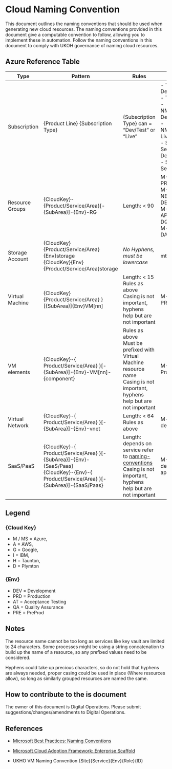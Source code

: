 # Cloud Naming Convention

This document outlines the naming conventions that should be used when generating new cloud resources. The naming conventions provided in this document give a computable convention to follow, allowing you to implement these in automation. Follow the naming conventions in this document to comply with UKOH governance of naming cloud resources.

## Azure Reference Table

| Type | Pattern | Rules | Examples |
|-|-|-|-|
| Subscription | {Product Line} {Subscription Type} | {Subscription Type} can = “Dev/Test” or “Live” | - Tidal API Dev/Test <br /> - Tidal API Live <br /> - NMWebSearch Dev/Test <br /> - NMWebSearch Live <br /> - Shared Services Dev/Test <br /> - Shared Services Live |
| Resource Groups | {CloudKey}-{Product/Service/Area}[-{SubArea}]-{Env}-RG | Length: < 90 |M-TidalAPI-PRD-RG <br /> M-TidalAPI-NETWORK-DEV-RG <br /> M-TidalAPI-APPLICATION-DQC-RG <br /> M-TidalAPI-DATA-PRD-RG |
| Storage Account | {CloudKey}{Product/Service/Area}{Env}storage <br /> {CloudKey}{Env}{Product/Service/Area}storage | *No Hyphens, must be lowercase* | mtidalapistorage |
| Virtual Machine | {CloudKey}{Product/Service/Area} }[{SubArea}]{Env}VM[nn] | Length: < 15 <br /> Rules as above <br /> Casing is not important, hyphens help but are not important | M-TidalApi-PRD-VM01 |
| VM elements | {CloudKey}-{ Product/Service/Area} }[-{SubArea}]-{Env}-VM[nn]-{component} | Rules as above <br /> Must be prefixed with Virtual Machine resource name <br /> Casing is not important, hyphens help but are not important | M-TidalApi-Prd-VM01-nsg |
| Virtual Network | {CloudKey}-{ Product/Service/Area} }[-{SubArea}]-{Env}-vnet | Length: < 64 <br /> Rules as above | M-tidalapi-dev-vnet |
| SaaS/PaaS | {CloudKey}-{ Product/Service/Area} }[-{SubArea}]-{Env}-{SaaS/Paas} <br /> {CloudKey}-{Env}-{ Product/Service/Area} }[-{SubArea}]-{SaaS/Paas} | Length: depends on service refer to [naming-conventions](https://docs.microsoft.com/en-us/azure/architecture/best-practices/naming-conventions) <br />Casing is not important, hyphens help but are not important | M-TidalApi-dev-api-appservice |

## Legend

### {Cloud Key}

- M / MS = Azure,
- A = AWS,
- G = Google,
- I = IBM,
- H = Taunton,
- D = Plymton

### {Env}

- DEV = Development
- PRD = Production
- AT = Acceptance Testing
- QA = Quality Assurance
- PRE = PreProd

## Notes

The resource name cannot be too long as services like key vault are limited to 24 characters. Some processes might be using a string concatenation to build up the name of a resource, so any prefixed values need to be considered.

Hyphens could take up precious characters, so do not hold that hyphens are always needed, proper casing could be used in place (Where resources allow), so long as similarly grouped resources are named the same.

## How to contribute to the is document

The owner of this document is Digital Operations. Please submit suggestions/changes/amendments to Digital Operations.

## References

- [Microsoft Best Practices: Naming Conventions](https://docs.microsoft.com/en-us/azure/architecture/best-practices/naming-conventions)

- [Microsoft Cloud Adoption Framework: Enterprise Scaffold](https://docs.microsoft.com/en-us/azure/architecture/cloud-adoption/appendix/azure-scaffold)

- UKHO VM Naming Convention {Site}{Service}{Env}{Role}{ID}